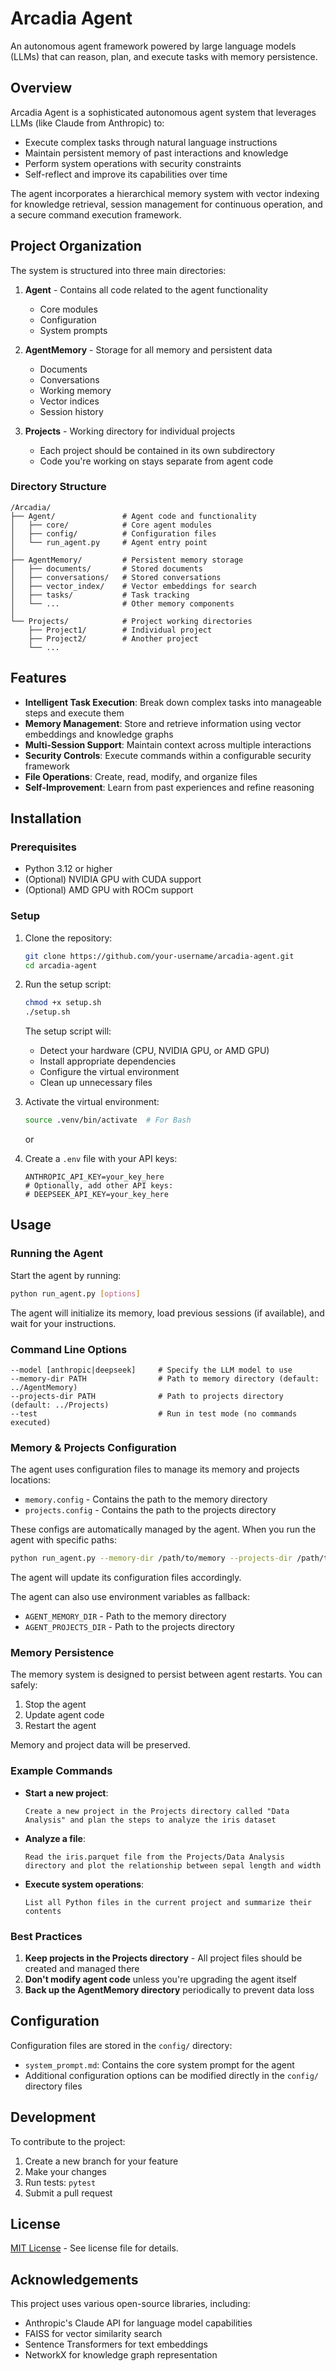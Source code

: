 # Arcadia Agent

An autonomous agent framework powered by large language models (LLMs) that can reason, plan, and execute tasks with memory persistence.

## Overview

Arcadia Agent is a sophisticated autonomous agent system that leverages LLMs (like Claude from Anthropic) to:

- Execute complex tasks through natural language instructions
- Maintain persistent memory of past interactions and knowledge
- Perform system operations with security constraints
- Self-reflect and improve its capabilities over time

The agent incorporates a hierarchical memory system with vector indexing for knowledge retrieval, session management for continuous operation, and a secure command execution framework.

## Project Organization

The system is structured into three main directories:

1. **Agent** - Contains all code related to the agent functionality
   - Core modules
   - Configuration
   - System prompts

2. **AgentMemory** - Storage for all memory and persistent data
   - Documents
   - Conversations
   - Working memory 
   - Vector indices
   - Session history

3. **Projects** - Working directory for individual projects
   - Each project should be contained in its own subdirectory
   - Code you're working on stays separate from agent code

### Directory Structure

```
/Arcadia/
├── Agent/               # Agent code and functionality
│   ├── core/            # Core agent modules
│   ├── config/          # Configuration files 
│   └── run_agent.py     # Agent entry point
│
├── AgentMemory/         # Persistent memory storage
│   ├── documents/       # Stored documents
│   ├── conversations/   # Stored conversations
│   ├── vector_index/    # Vector embeddings for search
│   ├── tasks/           # Task tracking
│   └── ...              # Other memory components
│
└── Projects/            # Project working directories
    ├── Project1/        # Individual project
    ├── Project2/        # Another project
    └── ...
```

## Features

- **Intelligent Task Execution**: Break down complex tasks into manageable steps and execute them
- **Memory Management**: Store and retrieve information using vector embeddings and knowledge graphs
- **Multi-Session Support**: Maintain context across multiple interactions
- **Security Controls**: Execute commands within a configurable security framework
- **File Operations**: Create, read, modify, and organize files
- **Self-Improvement**: Learn from past experiences and refine reasoning

## Installation

### Prerequisites
- Python 3.12 or higher
- (Optional) NVIDIA GPU with CUDA support
- (Optional) AMD GPU with ROCm support

### Setup

1. Clone the repository:
   ```bash
   git clone https://github.com/your-username/arcadia-agent.git
   cd arcadia-agent
   ```

2. Run the setup script:
   ```bash
   chmod +x setup.sh
   ./setup.sh
   ```

   The setup script will:
   - Detect your hardware (CPU, NVIDIA GPU, or AMD GPU)
   - Install appropriate dependencies
   - Configure the virtual environment
   - Clean up unnecessary files

3. Activate the virtual environment:
   ```bash
   source .venv/bin/activate  # For Bash
   ```
   or

4. Create a `.env` file with your API keys:
   ```
   ANTHROPIC_API_KEY=your_key_here
   # Optionally, add other API keys:
   # DEEPSEEK_API_KEY=your_key_here
   ```

## Usage

### Running the Agent

Start the agent by running:

```bash
python run_agent.py [options]
```

The agent will initialize its memory, load previous sessions (if available), and wait for your instructions.

### Command Line Options

```
--model [anthropic|deepseek]     # Specify the LLM model to use
--memory-dir PATH                # Path to memory directory (default: ../AgentMemory)
--projects-dir PATH              # Path to projects directory (default: ../Projects)
--test                           # Run in test mode (no commands executed)
```

### Memory & Projects Configuration

The agent uses configuration files to manage its memory and projects locations:

- `memory.config` - Contains the path to the memory directory
- `projects.config` - Contains the path to the projects directory

These configs are automatically managed by the agent. When you run the agent with specific paths:

```bash
python run_agent.py --memory-dir /path/to/memory --projects-dir /path/to/projects
```

The agent will update its configuration files accordingly.

The agent can also use environment variables as fallback:
- `AGENT_MEMORY_DIR` - Path to the memory directory
- `AGENT_PROJECTS_DIR` - Path to the projects directory

### Memory Persistence

The memory system is designed to persist between agent restarts. You can safely:

1. Stop the agent
2. Update agent code
3. Restart the agent

Memory and project data will be preserved.

### Example Commands

- **Start a new project**:
  ```
  Create a new project in the Projects directory called "Data Analysis" and plan the steps to analyze the iris dataset
  ```

- **Analyze a file**:
  ```
  Read the iris.parquet file from the Projects/Data Analysis directory and plot the relationship between sepal length and width
  ```

- **Execute system operations**:
  ```
  List all Python files in the current project and summarize their contents
  ```

### Best Practices

1. **Keep projects in the Projects directory** - All project files should be created and managed there
2. **Don't modify agent code** unless you're upgrading the agent itself
3. **Back up the AgentMemory directory** periodically to prevent data loss

## Configuration

Configuration files are stored in the `config/` directory:

- `system_prompt.md`: Contains the core system prompt for the agent
- Additional configuration options can be modified directly in the `config/` directory files

## Development

To contribute to the project:

1. Create a new branch for your feature
2. Make your changes
3. Run tests: `pytest`
4. Submit a pull request

## License

[MIT License](LICENSE) - See license file for details.

## Acknowledgements

This project uses various open-source libraries, including:
- Anthropic's Claude API for language model capabilities
- FAISS for vector similarity search
- Sentence Transformers for text embeddings
- NetworkX for knowledge graph representation
